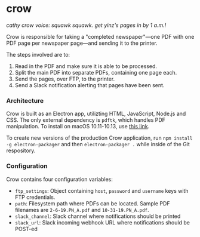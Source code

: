 # crow

_cathy crow voice: squawk squawk. get yinz's pages in by 1 a.m.!_

Crow is responsible for taking a "completed newspaper"—one PDF with
one PDF page per newspaper page—and sending it to the printer.

The steps involved are to:

1. Read in the PDF and make sure it is able to be processed.
2. Split the main PDF into separate PDFs, containing one page each.
3. Send the pages, over FTP, to the printer.
4. Send a Slack notification alerting that pages have been sent.

### Architecture

Crow is built as an Electron app, utilizting HTML, JavaScript, Node.js
and CSS. The only external dependency is `pdftk`, which handles PDF
manipulation. To install on macOS 10.11-10.13, use [this link](https://www.pdflabs.com/tools/pdftk-the-pdf-toolkit/pdftk_server-2.02-mac_osx-10.11-setup.pkg).

To create new versions of the production Crow application, run `npm
install -g electron-packager` and then `electron-packager .` while
inside of the Git respository.

### Configuration

Crow contains four configuration variables:

- `ftp_settings`: Object containing `host`, `password` and `username`
  keys with FTP credentials.
- `path`: Filesystem path where PDFs can be located. Sample PDF
  filenames are `2-6-19.PN_A.pdf` and `10-31-19.PN_A.pdf`.
- `slack_channel`: Slack channel where notifications should be printed
- `slack_url`: Slack incoming webhook URL where notifications should be
  POST-ed
